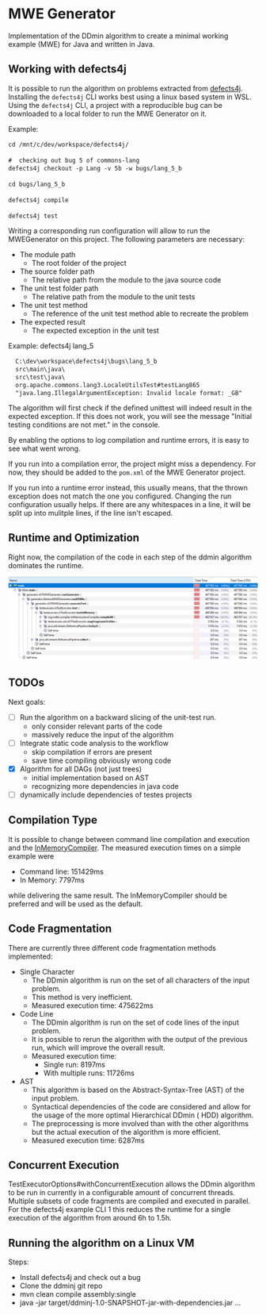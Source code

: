 # MWE Generator

Implementation of the DDmin algorithm to create a minimal working example (MWE) for Java and written in Java.

## Working with defects4j

It is possible to run the algorithm on problems extracted from [defects4j](https://github.com/rjust/defects4j).
Installing the `defects4j` CLI works best using a linux based system in WSL.
Using the `defects4j` CLI, a project with a reproducible bug can be downloaded to a local folder to run the MWE
Generator on it.

Example:

```
cd /mnt/c/dev/workspace/defects4j/

#  checking out bug 5 of commons-lang
defects4j checkout -p Lang -v 5b -w bugs/lang_5_b

cd bugs/lang_5_b

defects4j compile

defects4j test
```

Writing a corresponding run configuration will allow to run the MWEGenerator on this project.
The following parameters are necessary:

- The module path
  - The root folder of the project
- The source folder path
  - The relative path from the module to the java source code
- The unit test folder path
  - The relative path from the module to the unit tests
- The unit test method
  - The reference of the unit test method able to recreate the problem
- The expected result
  - The expected exception in the unit test

Example: defects4j lang_5

``` 
  C:\dev\workspace\defects4j\bugs\lang_5_b
  src\main\java\
  src\test\java\
  org.apache.commons.lang3.LocaleUtilsTest#testLang865
  "java.lang.IllegalArgumentException: Invalid locale format: _GB"
```

The algorithm will first check if the defined unittest will indeed result in the expected exception.
If this does not work, you will see the message "Initial testing conditions are not met." in the console.

By enabling the options to log compilation and runtime errors, it is easy to see what went wrong.

If you run into a compilation error, the project might miss a dependency.
For now, they should be added to the `pom.xml` of the MWE Generator project.

If you run into a runtime error instead, this usually means, that the thrown exception does not match the one you
configured.
Changing the run configuration usually helps.
If there are any whitespaces in a line, it will be split up into mulitple lines, if the line isn't escaped.

## Runtime and Optimization

Right now, the compilation of the code in each step of the ddmin algorithm dominates the runtime.

![](images/cpu_sample.png)

## TODOs

Next goals:

- [ ] Run the algorithm on a backward slicing of the unit-test run.
  - only consider relevant parts of the code
  - massively reduce the input of the algorithm
- [ ] Integrate static code analysis to the workflow
  - skip compilation if errors are present
  - save time compiling obviously wrong code
- [x] Algorithm for all DAGs (not just trees)
  - initial implementation based on AST
  - recognizing more dependencies in java code
- [ ] dynamically include dependencies of testes projects

## Compilation Type

It is possible to change between command line compilation and execution and the [InMemoryCompiler](https://github.com/trung/InMemoryJavaCompiler).
The measured execution times on a simple example were
- Command line: 151429ms
- In Memory: 7797ms

while delivering the same result. The InMemoryCompiler should be preferred and will be used as the default.

## Code Fragmentation 

There are currently three different code fragmentation methods implemented:

- Single Character
  - The DDmin algorithm is run on the set of all characters of the input problem.
  - This method is very inefficient.
  - Measured execution time: 475622ms
- Code Line
  - The DDmin algorithm is run on the set of code lines of the input problem.
  - It is possible to rerun the algorithm with the output of the previous run, which will improve the overall result.
  - Measured execution time:
    - Single run: 8197ms
    - With multiple runs: 11726ms
- AST
  - This algorithm is based on the Abstract-Syntax-Tree (AST) of the input problem.
  - Syntactical dependencies of the code are considered and allow for the usage of the more optimal Hierarchical DDmin (
    HDD) algorithm.
  - The preprocessing is more involved than with the other algorithms but the actual execution of the algorithm is more
    efficient.
  - Measured execution time: 6287ms

## Concurrent Execution

TestExecutorOptions#withConcurrentExecution allows the DDmin algorithm to be run in currently in a configurable amount
of concurrent threads.
Multiple subsets of code fragments are compiled and executed in parallel.
For the defects4j example CLI 1 this reduces the runtime for a single execution of the algorithm from around 6h to 1.5h.

## Running the algorithm on a Linux VM

Steps:

- Install defects4j and check out a bug
- Clone the ddminj git repo
- mvn clean compile assembly:single
- java -jar target/ddminj-1.0-SNAPSHOT-jar-with-dependencies.jar ...


